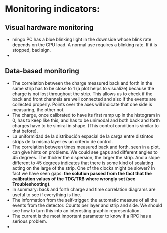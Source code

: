 # Monitoring indicators:

## Visual hardware monitoring

- mingo PC has a blue blinking light in the downside whose blink rate depends on the CPU load. A normal use requires a blinking rate. If it is stopped, bad sign.
- 

## Data-based monitoring

- The correlation between the charge measured back and forth in the same strip has to be close to 1 (a plot helps to visualize) because the charge is not lost throughout the strip. This allows us to check if the back and front channels are well connected and also if the events are collected properly. Points over the axes will indicate that one side is measuring, the other not.
- The charge, once calibrated to have its first ramp up in the histogram in 0, has to keep like this, and has to be unimodal and both back and forth charges have to be simiral in shape. (This control condition is similar to that before).
- La uniformidad de la distribución espacial de la carga entre distintos strips de la misma layer es un criterio de control.
- The correlation between times measured back and forth, seen in a plot, can give hints on problems. We could see gaps and different angles to 45 degrees. The thicker the dispersion, the larger the strip. And a slope different to 45 degrees indicates that there is some kind of scalating acting on the large of the strip. One of the clocks might be slower? In fact we have seen gaps: **the solution passed from the fact that the calibration values of the TDC/TRB where wrongly set (see Troubleshooting)**.
- In summary: back and forth charge and time correlation diagrams are useful to see if everything is fine.
- The information from the self-trigger: the automatic measure of all the events from the detector. Counts per layer and strip and side. We should see how to turn this into an interesting graphic representation.
- The current is the most important parameter to know if a RPC has a serious problem.
- 
